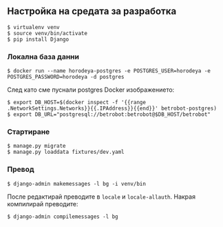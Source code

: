 ## Настройка на средата за разработка

```
$ virtualenv venv
$ source venv/bin/activate
$ pip install Django
```

### Локална база данни

```
$ docker run --name horodeya-postgres -e POSTGRES_USER=horodeya -e POSTGRES_PASSWORD=horodeya -d postgres
```

След като сме пуснали postgres Docker изображението:

```
$ export DB_HOST=$(docker inspect -f '{{range .NetworkSettings.Networks}}{{.IPAddress}}{{end}}' betrobot-postgres)
$ export DB_URL="postgresql://betrobot:betrobot@$DB_HOST/betrobot"
```

### Стартиране

```
$ manage.py migrate
$ manage.py loaddata fixtures/dev.yaml
```

### Превод

```
$ django-admin makemessages -l bg -i venv/bin
```

После редактирай преводите в `locale` и `locale-allauth`. Накрая компилирай преводите:

```
$ django-admin compilemessages -l bg
```
